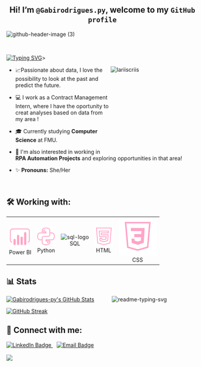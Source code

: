  ##  <div align="center"> Hi! I’m `@Gabirodrigues.py`, welcome to my `GitHub profile`</div>


![github-header-image (3)](header_github.png)
 
  <br>
  
<a href="https://git.io/typing-svg"><img src="https://readme-typing-svg.herokuapp.com?font=Fira+Code&pause=1000&color=FFA4C7&width=435&lines=print('Hi+there');print('Welcome+to+my+Github');SELECT+*+FROM+people+WHERE+name+'Gabi''" alt="Typing SVG" /></a>></a>


<div>
   <img align="right" alt="lariiscriis" width="230" height="230" src="https://i.pinimg.com/474x/81/5e/ef/815eefdb69dcbc97214ff20d33b1e319.jpg">

-  📈Passionate about data, I love the possibility to look at the past and predict the future.

- 💻 I work as a Contract Management Intern, where I have the oportunity to creat analyses based on data from my area !

- 🎓 Currently studying **Computer Science** at FMU.

- 🌱  I'm also interested in working in  **RPA Automation Projects** and exploring opportunities in that area!

- ✨ **Pronouns:** She/Her
</div>

<br>


<div align="center">

</div>

## 🛠️ Working with: 

  <table align="center">
    <tr>
        <td align="center">
            <img style="width: 100%; max-width: 300px;" src="assets/imagens/icons8-power-bi-50.png" alt="PowerBI-logo"/>
            <br>Power BI
        </td>
        <td align="center">
            <img style="width: 100%; max-width: 300px;" src="assets/imagens/icons8-python-50.png" alt="Python-logo"/>
            <br>Python
        </td>
        <td align="center">
            <img  style="width: 60%; max-width: 300px;" src="https://github.com/user-attachments/assets/05414f97-0364-47b2-99ba-fbe01086ecfe" alt="sql-logo"/>
            <br>SQL
        </td>
        <td align="center">
            <img  style="width: 100%; max-width: 300px;" src="assets/imagens/icons8-html-5-50.png" alt="javascript-logo"/>
            <br>HTML
        </td>
         </td>
        <td align="center">
            <img  style="width: 100%; max-width: 300px;" src="assets/imagens/icons8-css3-50.png" alt="sql-logo"/>
            <br>CSS
        </td>
    </tr>
</table>


##  📊 Stats  
<div align="left">
<img align="right" width="45%" src="https://github-readme-stats.vercel.app/api/top-langs/?username=Gabirodrigues-py&cardType=github&bg_color=00000000&Text=000&title_color=FFA4C7FF&border_color=FFA4C7&card_width=200" alt="readme-typing-svg">

 
  <a href="https://awesome-github-stats.azurewebsites.net/index.html??cardType=github&theme=tokyonight&preferLogin=true&Background=00000000&Text=000&Title=FFA4C7&Ring=FFA4C7&Border=FFA4C7">
    <img   width="50%" alt="Gabirodrigues-py's GitHub Stats" src="https://awesome-github-stats.azurewebsites.net/user-stats/Gabirodrigues-py?cardType=github&theme=tokyonight&preferLogin=true&Background=00000000&Text=FFA4C7FF&Title=FFA4C7&Ring=FFA4C7&Border=FFA4C7" />
  </a>
</p>

<p align="left">
  <a href="https://git.io/streak-stats">
    <img  width="50%" src="https://github-readme-streak-stats.herokuapp.com?user=Gabirodrigues-py&theme=omni&background=00000000&border=FFA4C7&ring=FFA4C7&stroke=FFA4C7&fire=FFA4C7&currStreakNum=FF4BB4&sideNums=FF4BB4&currStreakLabel=FF4BB4&dates=FF4BB4" alt="GitHub Streak" />
  </a>
</div>



## 📲 Connect with me:
<div  align="left">
<a href="https://www.linkedin.com/in/gabriella-pereira-rodrigues-745747293/" target="_blank" style="margin-right: 10px;">
    <img src="https://img.shields.io/badge/-LinkedIn-ffa4c7?style=for-the-badge&logo=linkedin&logoColor=white" alt="LinkedIn Badge" width="100" height="30" />
</a>
  <a href="gabirodrigues.sp2@gmail.com" target="_blank" style="margin-right: 10px;">
     <img src="https://img.shields.io/badge/-Email-ffa4c7?style=for-the-badge&logo=gmail&logoColor=white" alt="Email Badge" width="100" height="30" />
</a>
 </div>

<br> 

<div  align="left">
<img width="600"src="https://i.pinimg.com/originals/f6/29/36/f629365f298cad35688f34b4d456945f.gif"/>
</div>
